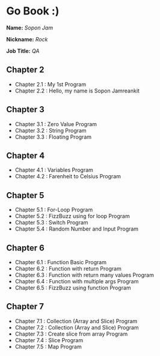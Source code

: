 # Go Book :)

**Name:** *Sopon Jam*

**Nickname:** *Rock*

**Job Title:** *QA*

## Chapter 2

* Chapter 2.1 : My 1st Program
* Chapter 2.2 : Hello, my name is Sopon Jamreankit

## Chapter 3

* Chapter 3.1 : Zero Value Program
* Chapter 3.2 : String Program
* Chapter 3.3 : Floating Program

## Chapter 4
* Chapter 4.1 : Variables Program
* Chapter 4.2 : Farenheit to Celsius Program

## Chapter 5
* Chapter 5.1 : For-Loop Program
* Chapter 5.2 : FizzBuzz using for loop Program
* Chapter 5.3 : Switch Program
* Chapter 5.4 : Random Number and Input Program

## Chapter 6
* Chapter 6.1 : Function Basic Program
* Chapter 6.2 : Function with return Program
* Chapter 6.3 : Function with return many values Program
* Chapter 6.4 : Function with multiple args Program
* Chapter 6.5 : FizzBuzz using function Program

## Chapter 7
* Chapter 7.1 : Collection (Array and Slice) Program
* Chapter 7.2 : Collection (Array and Slice) Program
* Chapter 7.3 : Create slice from array Program
* Chapter 7.4 : Slice Program
* Chapter 7.5 : Map Program